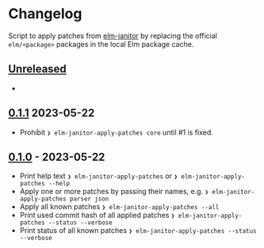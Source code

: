 # Changelog

Script to apply patches from [elm-janitor](https://github.com/elm-janitor) by
replacing the official `elm/<package>` packages in the local Elm package cache.

## [Unreleased](https://github.com/elm-janitor/apply-patches/compare/v0.1.0...main)

-

## [0.1.1](https://github.com/elm-janitor/apply-patches/compare/v0.1.0...v0.1.1) 2023-05-22

- Prohibit `❯ elm-janitor-apply-patches core` until #1 is fixed.

## [0.1.0](https://github.com/elm-janitor/apply-patches/commits/v0.1.0) - 2023-05-22

- Print help text `❯ elm-janitor-apply-patches` or
  `❯ elm-janitor-apply-patches --help`
- Apply one or more patches by passing their names, e.g.
  `❯ elm-janitor-apply-patches parser json`
- Apply all known patches `❯ elm-janitor-apply-patches --all`
- Print used commit hash of all applied patches
  `❯ elm-janitor-apply-patches --status --verbose`
- Print status of all known patches
  `❯ elm-janitor-apply-patches --status --verbose`

